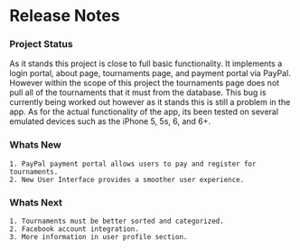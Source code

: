 # Release Notes

### Project Status

As it stands this project is close to full basic functionality. 
It implements a login portal, about page, tournaments page, and 
payment portal via PayPal. However within the scope of this project 
the tournaments page does not pull all of the tournaments that it 
must from the database. This bug is currently being worked out however 
as it stands this is still a problem in the app. As for the actual 
functionality of the app, its been tested on several emulated devices 
such as the iPhone 5, 5s, 6, and 6+.

### Whats New
    
    1. PayPal payment portal allows users to pay and register for tournaments.
    2. New User Interface provides a smoother user experience.

### Whats Next
    1. Tournaments must be better sorted and categorized.
    2. Facebook account integration.
    3. More information in user profile section.

